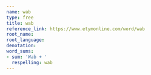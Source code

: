 ```yaml
---
name: wab
type: free
title: wab
reference_link: https://www.etymonline.com/word/wab
root_name: 
root_language: 
denotation: 
word_sums:
- sum: 'Wab + '
  respelling: wab
---
```

